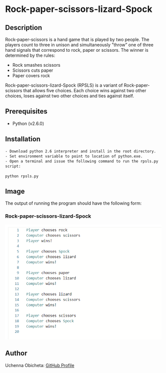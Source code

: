 # Rock-paper-scissors-lizard-Spock

## Description
Rock-paper-scissors is a hand game that is played by two people. The players count to three in unison and simultaneously "throw”  one of three hand signals that correspond to rock, paper or scissors. The winner is determined by the rules:  

- Rock smashes scissors  
- Scissors cuts paper  
- Paper covers rock  

Rock-paper-scissors-lizard-Spock (RPSLS) is a variant of Rock-paper-scissors that allows five choices. Each choice wins against two other choices, loses against two other choices and ties against itself.  

## Prerequisites
- Python (v2.6.0)

## Installation
```
- Download python 2.6 interpreter and install in the root directory.
- Set environment variable to point to location of python.exe. 
- Open a terminal and issue the following command to run the rpsls.py script:

python rpsls.py

```

## Image
The output of running the program should have the following form:

### Rock-paper-scissors-lizard-Spock
![Program Output](./rpsls_program_output.png)

## Author
Uchenna Obicheta: [GitHub Profile](https://github.com/uobie80)